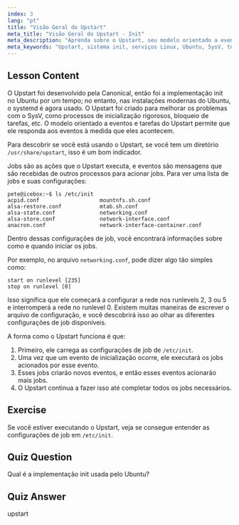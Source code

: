```yaml
---
index: 3
lang: "pt"
title: "Visão Geral do Upstart"
meta_title: "Visão Geral do Upstart - Init"
meta_description: "Aprenda sobre o Upstart, seu modelo orientado a eventos e como ele gerencia serviços no Linux. Entenda as configurações de job do Upstart e seu papel como um sistema init."
meta_keywords: "Upstart, sistema init, serviços Linux, Ubuntu, SysV, tutorial para iniciantes, guia Linux"
---
```


## Lesson Content

O Upstart foi desenvolvido pela Canonical, então foi a implementação init no Ubuntu por um tempo; no entanto, nas instalações modernas do Ubuntu, o systemd é agora usado. O Upstart foi criado para melhorar os problemas com o SysV, como processos de inicialização rigorosos, bloqueio de tarefas, etc. O modelo orientado a eventos e tarefas do Upstart permite que ele responda aos eventos à medida que eles acontecem.

Para descobrir se você está usando o Upstart, se você tem um diretório `/usr/share/upstart`, isso é um bom indicador.

Jobs são as ações que o Upstart executa, e eventos são mensagens que são recebidas de outros processos para acionar jobs. Para ver uma lista de jobs e suas configurações:

```plaintext
pete@icebox:~$ ls /etc/init
acpid.conf                   mountnfs.sh.conf
alsa-restore.conf            mtab.sh.conf
alsa-state.conf              networking.conf
alsa-store.conf              network-interface.conf
anacron.conf                 network-interface-container.conf
```

Dentro dessas configurações de job, você encontrará informações sobre como e quando iniciar os jobs.

Por exemplo, no arquivo `networking.conf`, pode dizer algo tão simples como:

```plaintext
start on runlevel [235]
stop on runlevel [0]
```

Isso significa que ele começará a configurar a rede nos runlevels 2, 3 ou 5 e interromperá a rede no runlevel 0. Existem muitas maneiras de escrever o arquivo de configuração, e você descobrirá isso ao olhar as diferentes configurações de job disponíveis.

A forma como o Upstart funciona é que:

1. Primeiro, ele carrega as configurações de job de `/etc/init`.
2. Uma vez que um evento de inicialização ocorre, ele executará os jobs acionados por esse evento.
3. Esses jobs criarão novos eventos, e então esses eventos acionarão mais jobs.
4. O Upstart continua a fazer isso até completar todos os jobs necessários.

## Exercise

Se você estiver executando o Upstart, veja se consegue entender as configurações de job em `/etc/init`.

## Quiz Question

Qual é a implementação init usada pelo Ubuntu?

## Quiz Answer

upstart
